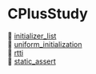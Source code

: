 # CPlusStudy

👀 <a href="md/initializer_list.md">initializer_list</a> <br>
👀 <a href="md/uniform_initialization.md">uniform_initialization</a> <br>
👀 <a href="md/rtti.md">rtti</a> <br>
👀 <a href="md/static_assert.md">static_assert</a>
